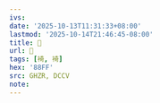 ```yaml
---
ivs:
date: '2025-10-13T11:31:33+08:00'
lastmod: '2025-10-14T21:46:45-08:00'
title: 󰩷
url: 󰩷
tags: [裿, 裿]
hex: '88FF'
src: GHZR, DCCV
note:
---
```

